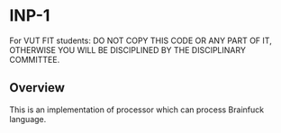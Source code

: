 # INP-1

For VUT FIT students: DO NOT COPY THIS CODE OR ANY PART OF IT, OTHERWISE YOU WILL BE DISCIPLINED BY THE DISCIPLINARY COMMITTEE.

## Overview

This is an implementation of processor which can process Brainfuck language.
